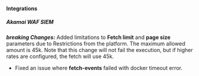 #### Integrations

##### Akamai WAF SIEM
***breaking Changes:*** Added limitations to **Fetch limit** and **page size** parameters due to Restrictions from the platform. The maximum allowed amount is 45k. Note that this change will not fail the execution, but if higher rates are configured, the fetch will use 45k.
- Fixed an issue where **fetch-events** failed with docker timeout error.
